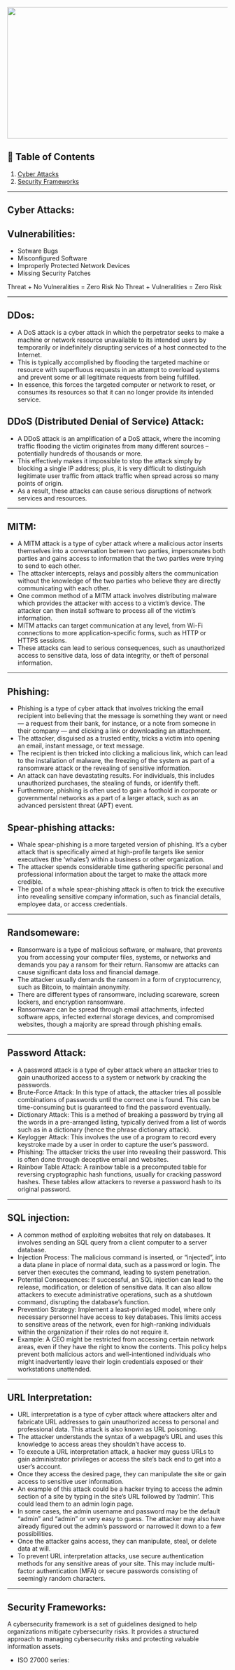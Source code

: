 <p align="center">
  <img src = "https://business.defense.gov/portals/57/Images/cyber-carousel/cyber-slide1.jpg?ver=_ACNVKwiING6pUukzdhhWw%3D%3D" width=800 height=300>
</p>

## 🚩 Table of Contents
 1. [Cyber Attacks](#cyber-attacks)
 2. [Security Frameworks](#security-frameworks)


---

## Cyber Attacks:


## Vulnerabilities:
- Sotware Bugs
- Misconfigured Software
- Improperly Protected Network Devices
- Missing Security Patches

Threat + No Vulneralities = Zero Risk 
No Threat + Vulneralities = Zero Risk 

---

## DDos:
 - A DoS attack is a cyber attack in which the perpetrator seeks to make a machine or network resource unavailable to its intended users by temporarily or indefinitely disrupting services of a host connected to the Internet.
 - This is typically accomplished by flooding the targeted machine or resource with superfluous requests in an attempt to overload systems and prevent some or all legitimate requests from being fulfilled.
 - In essence, this forces the targeted computer or network to reset, or consumes its resources so that it can no longer provide its intended service.

## DDoS (Distributed Denial of Service) Attack:
- A DDoS attack is an amplification of a DoS attack, where the incoming traffic flooding the victim originates from many different sources – potentially hundreds of thousands or more.
- This effectively makes it impossible to stop the attack simply by blocking a single IP address; plus, it is very difficult to distinguish legitimate user traffic from attack traffic when spread across so many points of origin.
- As a result, these attacks can cause serious disruptions of network services and resources.

---

## MITM:
 - A MITM attack is a type of cyber attack where a malicious actor inserts themselves into a conversation between two parties, impersonates both parties and gains access to information that the two parties were trying to send to each other.
 - The attacker intercepts, relays and possibly alters the communication without the knowledge of the two parties who believe they are directly communicating with each other.
 - One common method of a MITM attack involves distributing malware which provides the attacker with access to a victim’s device. The attacker can then install software to process all of the victim’s information.
 - MITM attacks can target communication at any level, from Wi-Fi connections to more application-specific forms, such as HTTP or HTTPS sessions.
 - These attacks can lead to serious consequences, such as unauthorized access to sensitive data, loss of data integrity, or theft of personal information.

---

## Phishing:
 - Phishing is a type of cyber attack that involves tricking the email recipient into believing that the message is something they want or need — a request from their bank, for instance, or a note from someone in their company — and clicking a link or downloading an attachment.
 - The attacker, disguised as a trusted entity, tricks a victim into opening an email, instant message, or text message.
 - The recipient is then tricked into clicking a malicious link, which can lead to the installation of malware, the freezing of the system as part of a ransomware attack or the revealing of sensitive information.
 - An attack can have devastating results. For individuals, this includes unauthorized purchases, the stealing of funds, or identify theft.
 - Furthermore, phishing is often used to gain a foothold in corporate or governmental networks as a part of a larger attack, such as an advanced persistent threat (APT) event.


## Spear-phishing attacks: 
 - Whale spear-phishing is a more targeted version of phishing. It’s a cyber attack that is specifically aimed at high-profile targets like senior executives (the ‘whales’) within a business or other organization.
 - The attacker spends considerable time gathering specific personal and professional information about the target to make the attack more credible.
 - The goal of a whale spear-phishing attack is often to trick the executive into revealing sensitive company information, such as financial details, employee data, or access credentials.

---

## Randsomeware: 
 - Ransomware is a type of malicious software, or malware, that prevents you from accessing your computer files, systems, or networks and demands you pay a ransom for their return.
Ransomw are attacks can cause significant data loss and financial damage.
 - The attacker usually demands the ransom in a form of cryptocurrency, such as Bitcoin, to maintain anonymity.
 - There are different types of ransomware, including scareware, screen lockers, and encryption ransomware.
 - Ransomware can be spread through email attachments, infected software apps, infected external storage devices, and compromised websites, though a majority are spread through phishing emails.

---

## Password Attack:
 - A password attack is a type of cyber attack where an attacker tries to gain unauthorized access to a system or network by cracking the passwords.
 - Brute-Force Attack: In this type of attack, the attacker tries all possible combinations of passwords until the correct one is found. This can be time-consuming but is guaranteed to find the password eventually.
 - Dictionary Attack: This is a method of breaking a password by trying all the words in a pre-arranged listing, typically derived from a list of words such as in a dictionary (hence the phrase dictionary attack).
 - Keylogger Attack: This involves the use of a program to record every keystroke made by a user in order to capture the user’s password.
 - Phishing: The attacker tricks the user into revealing their password. This is often done through deceptive email and websites.
 - Rainbow Table Attack: A rainbow table is a precomputed table for reversing cryptographic hash functions, usually for cracking password hashes. These tables allow attackers to reverse a password hash to its original password.

--- 

## SQL injection:

- A common method of exploiting websites that rely on databases. It involves sending an SQL query from a client computer to a server database.
- Injection Process: The malicious command is inserted, or “injected”, into a data plane in place of normal data, such as a password or login. The server then executes the command, leading to system penetration.
- Potential Consequences: If successful, an SQL injection can lead to the release, modification, or deletion of sensitive data. It can also allow attackers to execute administrative operations, such as a shutdown command, disrupting the database’s function.
- Prevention Strategy: Implement a least-privileged model, where only necessary personnel have access to key databases. This limits access to sensitive areas of the network, even for high-ranking individuals within the organization if their roles do not require it.
- Example: A CEO might be restricted from accessing certain network areas, even if they have the right to know the contents. This policy helps prevent both malicious actors and well-intentioned individuals who might inadvertently leave their login credentials exposed or their workstations unattended.


---

## URL Interpretation: 
- URL interpretation is a type of cyber attack where attackers alter and fabricate URL addresses to gain unauthorized access to personal and professional data.
This attack is also known as URL poisoning.
- The attacker understands the syntax of a webpage’s URL and uses this knowledge to access areas they shouldn’t have access to.
- To execute a URL interpretation attack, a hacker may guess URLs to gain administrator privileges or access the site’s back end to get into a user’s account.
- Once they access the desired page, they can manipulate the site or gain access to sensitive user information.
- An example of this attack could be a hacker trying to access the admin section of a site by typing in the site’s URL followed by ‘/admin’. This could lead them to an admin login page.
- In some cases, the admin username and password may be the default “admin” and “admin” or very easy to guess. The attacker may also have already figured out the admin’s password or narrowed it down to a few possibilities.
- Once the attacker gains access, they can manipulate, steal, or delete data at will.
- To prevent URL interpretation attacks, use secure authentication methods for any sensitive areas of your site. This may include multi-factor authentication (MFA) or secure passwords consisting of seemingly random characters.

---


## Security Frameworks:

A cybersecurity framework is a set of guidelines designed to help organizations mitigate cybersecurity risks. It provides a structured approach to managing cybersecurity risks and protecting valuable information assets.

- ISO 27000 series:
  



